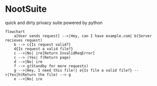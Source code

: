 # NootSuite
quick and dirty privacy suite powered by python
```mermaid
flowchart
    a[User sends request] -->|Hey, can I have example.com| b(Server recieves request)
    b --> c{Is request valid?}
    d{Is request a valid file?}
    c -->|No| ire[Return InvalidReqError]
    c --> |Yes| f(Return page)
    d -->|No| ire
    f --> g(Standby for more requests)
    g -->|Hey, I need this file!| e{Is file a valid file?} -->|Yes|h(Return the file) --> g
    e -->|No| ire
```
